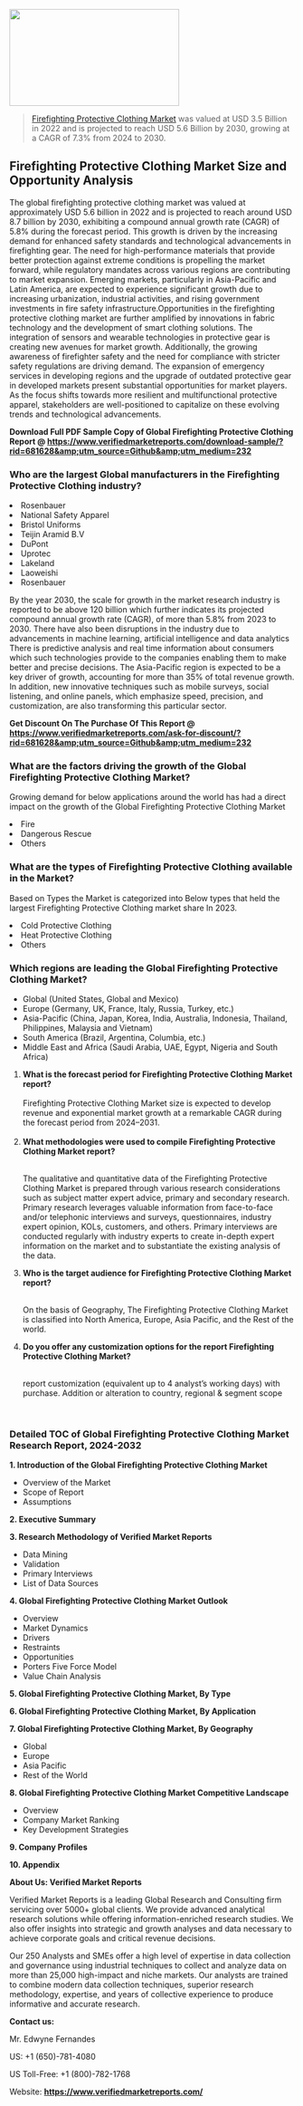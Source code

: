
<img src="https://ffe5etoiles.com/wp-content/uploads/2024/12/MST1-300x171.png" alt="" width="300" height="171" class="alignnone size-medium wp-image-20088" /><blockquote><p><p><a href="https://www.verifiedmarketreports.com/download-sample/?rid=681628&utm_source=Github&utm_medium=232" target="_blank">Firefighting Protective Clothing Market</a> was valued at USD 3.5 Billion in 2022 and is projected to reach USD 5.6 Billion by 2030, growing at a CAGR of 7.3% from 2024 to 2030.</p></blockquote><p><h2>Firefighting Protective Clothing Market Size and Opportunity Analysis</h2>The global firefighting protective clothing market was valued at approximately USD 5.6 billion in 2022 and is projected to reach around USD 8.7 billion by 2030, exhibiting a compound annual growth rate (CAGR) of 5.8% during the forecast period. This growth is driven by the increasing demand for enhanced safety standards and technological advancements in firefighting gear. The need for high-performance materials that provide better protection against extreme conditions is propelling the market forward, while regulatory mandates across various regions are contributing to market expansion. Emerging markets, particularly in Asia-Pacific and Latin America, are expected to experience significant growth due to increasing urbanization, industrial activities, and rising government investments in fire safety infrastructure.Opportunities in the firefighting protective clothing market are further amplified by innovations in fabric technology and the development of smart clothing solutions. The integration of sensors and wearable technologies in protective gear is creating new avenues for market growth. Additionally, the growing awareness of firefighter safety and the need for compliance with stricter safety regulations are driving demand. The expansion of emergency services in developing regions and the upgrade of outdated protective gear in developed markets present substantial opportunities for market players. As the focus shifts towards more resilient and multifunctional protective apparel, stakeholders are well-positioned to capitalize on these evolving trends and technological advancements.</p><p class=""><strong>Download Full PDF Sample Copy of Global Firefighting Protective Clothing Report @ <a href="https://www.verifiedmarketreports.com/download-sample/?rid=681628&amp;utm_source=Github&amp;utm_medium=232" target="_blank">https://www.verifiedmarketreports.com/download-sample/?rid=681628&amp;utm_source=Github&amp;utm_medium=232</a></strong></p><h3 id="" class="">Who are the largest Global manufacturers in the Firefighting Protective Clothing industry?</h3><p><li>Rosenbauer</li><li> National Safety Apparel</li><li> Bristol Uniforms</li><li> Teijin Aramid B.V</li><li> DuPont</li><li> Uprotec</li><li> Lakeland</li><li> Laoweishi</li><li> Rosenbauer</li></p><div class=""><div class="" dir="" data-message-author-role="" data-message-id="" data-message-model-slug=""><div class=""><div class=""><div class=""><div class="" dir="" data-message-author-role="" data-message-id="" data-message-model-slug=""><div class=""><div class=""><p>By the year 2030, the scale for growth in the market research industry is reported to be above 120 billion which further indicates its projected compound annual growth rate (CAGR), of more than 5.8% from 2023 to 2030. There have also been disruptions in the industry due to advancements in machine learning, artificial intelligence and data analytics There is predictive analysis and real time information about consumers which such technologies provide to the companies enabling them to make better and precise decisions. The Asia-Pacific region is expected to be a key driver of growth, accounting for more than 35% of total revenue growth. In addition, new innovative techniques such as mobile surveys, social listening, and online panels, which emphasize speed, precision, and customization, are also transforming this particular sector.</p><p><strong>Get Discount On The Purchase Of This Report @&nbsp; <a href="https://www.verifiedmarketreports.com/ask-for-discount/?rid=681628&amp;utm_source=Github&amp;utm_medium=232" target="_blank">https://www.verifiedmarketreports.com/ask-for-discount/?rid=681628&amp;utm_source=Github&amp;utm_medium=232</a></strong></p></div></div></div></div></div></div></div></div><h3 id="" class="">What are the factors driving the growth of the Global Firefighting Protective Clothing Market?</h3><p id="" class="">Growing demand for below applications around the world has had a direct impact on the growth of the Global Firefighting Protective Clothing Market</p><p id="" class=""><li>Fire</li><li> Dangerous Rescue</li><li> Others</li></p><h3 id="" class="">What are the types of Firefighting Protective Clothing available in the Market?</h3><p id="" class="">Based on Types the Market is categorized into Below types that held the largest Firefighting Protective Clothing market share In 2023.</p><p id="" class=""><li>Cold Protective Clothing</li><li> Heat Protective Clothing</li><li> Others</li></p><h3 id="" class="">Which regions are leading the Global Firefighting Protective Clothing Market?</h3><ul><li>Global (United States, Global and Mexico)</li><li>Europe (Germany, UK, France, Italy, Russia, Turkey, etc.)</li><li>Asia-Pacific (China, Japan, Korea, India, Australia, Indonesia, Thailand, Philippines, Malaysia and Vietnam)</li><li>South America (Brazil, Argentina, Columbia, etc.)</li><li>Middle East and Africa (Saudi Arabia, UAE, Egypt, Nigeria and South Africa)</li></ul><p><ol><li><strong>What is the forecast period for Firefighting Protective Clothing Market report?<br /></strong><br /><span data-sheets-root="1" data-sheets-value="{&quot;1&quot;:2,&quot;2&quot;:&quot;XXXX size is expected to develop revenue and exponential market growth at a remarkable CAGR during the forecast period from 2024&ndash;2030.&quot;}" data-sheets-userformat="{&quot;2&quot;:12674,&quot;4&quot;:{&quot;1&quot;:2,&quot;2&quot;:16776960},&quot;10&quot;:2,&quot;11&quot;:0,&quot;15&quot;:&quot;Arial&quot;,&quot;16&quot;:12}">Firefighting Protective Clothing Market size is expected to develop revenue and exponential market growth at a remarkable CAGR during the forecast period from 2024&ndash;2031.</span><br /><br /></li><li><strong>What methodologies were used to compile Firefighting Protective Clothing Market report?<br /><br /></strong><p>The qualitative and quantitative data of the&nbsp;Firefighting Protective Clothing Market is prepared through various research considerations such as subject matter expert advice, primary and secondary research. Primary research leverages valuable information from face-to-face and/or telephonic interviews and surveys, questionnaires, industry expert opinion, KOLs, customers, and others. Primary interviews are conducted regularly with industry experts to create in-depth expert information on the market and to substantiate the existing analysis of the data.&nbsp;</p></li><li><strong>Who is the target audience for Firefighting Protective Clothing Market report?<br /><br /></strong><p>On the basis of Geography, The&nbsp;Firefighting Protective Clothing Market is classified into North America, Europe, Asia Pacific, and the Rest of the world.</p></li><li><strong>Do you offer any customization options for the report Firefighting Protective Clothing Market?<br /><br /></strong><p>report customization (equivalent up to 4 analyst&rsquo;s working days) with purchase. Addition or alteration to country, regional &amp; segment scope</p><p>&nbsp;</p></li></ol></p><h3 id="" class="">Detailed TOC of Global Firefighting Protective Clothing Market Research Report, 2024-2032</h3><p id="" class=""><strong>1. Introduction of the Global Firefighting Protective Clothing Market</strong></p><ul><li>Overview of the Market</li><li>Scope of Report</li><li>Assumptions</li></ul><p id="" class=""><strong>2. Executive Summary</strong></p><p id="" class=""><strong>3. Research Methodology of&nbsp;Verified Market Reports</strong></p><ul><li>Data Mining</li><li>Validation</li><li>Primary Interviews</li><li>List of Data Sources</li></ul><p id="" class=""><strong>4. Global Firefighting Protective Clothing Market Outlook</strong></p><ul><li>Overview</li><li>Market Dynamics</li><li>Drivers</li><li>Restraints</li><li>Opportunities</li><li>Porters Five Force Model</li><li>Value Chain Analysis</li></ul><p id="" class=""><strong>5. Global Firefighting Protective Clothing Market, By&nbsp;Type</strong></p><p id="" class=""><strong>6. Global Firefighting Protective Clothing Market, By Application</strong></p><p id="" class=""><strong>7. Global Firefighting Protective Clothing Market, By Geography</strong></p><ul><li>Global</li><li>Europe</li><li>Asia Pacific</li><li>Rest of the World</li></ul><p id="" class=""><strong>8. Global Firefighting Protective Clothing Market Competitive Landscape</strong></p><ul><li>Overview</li><li>Company Market Ranking</li><li>Key Development Strategies</li></ul><p id="" class=""><strong>9. Company Profiles</strong></p><p id="" class=""><strong>10. Appendix</strong></p><p id="" class=""><strong>About Us: Verified Market Reports</strong></p><p id="" class="">Verified Market Reports is a leading Global Research and Consulting firm servicing over 5000+ global clients. We provide advanced analytical research solutions while offering information-enriched research studies. We also offer insights into strategic and growth analyses and data necessary to achieve corporate goals and critical revenue decisions.</p><p id="" class="">Our 250 Analysts and SMEs offer a high level of expertise in data collection and governance using industrial techniques to collect and analyze data on more than 25,000 high-impact and niche markets. Our analysts are trained to combine modern data collection techniques, superior research methodology, expertise, and years of collective experience to produce informative and accurate research.</p><p id="" class=""><strong>Contact us:</strong></p><p id="" class="">Mr. Edwyne Fernandes</p><p id="" class="">US: +1 (650)-781-4080</p><p id="" class="">US Toll-Free: +1 (800)-782-1768</p><p id="" class="">Website: <a target="" data-test-app-aware-link=""><strong>https://www.verifiedmarketreports.com/</strong></a></p>
